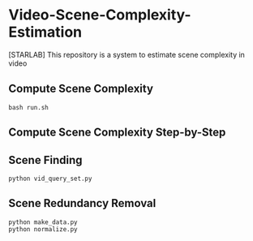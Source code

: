 # Video-Scene-Complexity-Estimation
[STARLAB] This repository is a system to estimate scene complexity in video

## Compute Scene Complexity
```
bash run.sh
```

## Compute Scene Complexity Step-by-Step

## Scene Finding
```
python vid_query_set.py
```

## Scene Redundancy Removal

```
python make_data.py
python normalize.py
```

###
